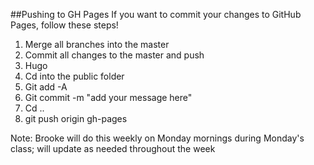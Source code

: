 ##Pushing to GH Pages
If you want to commit your changes to GitHub Pages, follow these steps!

1. Merge all branches into the master
2. Commit all changes to the master and push
3. Hugo
4. Cd into the public folder
5. Git add -A
6. Git commit -m "add your message here"
7. Cd ..
8. git push origin gh-pages

Note: Brooke will do this weekly on Monday mornings during Monday's class; will update as needed throughout the week